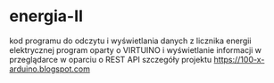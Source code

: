 # energia-II
kod programu do odczytu i wyświetlania danych z licznika energii elektrycznej
program oparty o VIRTUINO i wyświetlanie informacji w przeglądarce w oparciu o REST API
szczegóły projektu https://100-x-arduino.blogspot.com
